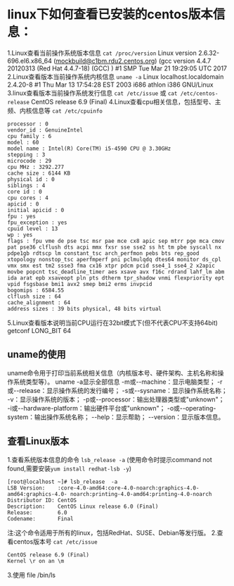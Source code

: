 # linux下如何查看已安装的centos版本信息：

1.Linux查看当前操作系统版本信息  `cat /proc/version`
Linux version 2.6.32-696.el6.x86_64 (mockbuild@c1bm.rdu2.centos.org) (gcc version 4.4.7 20120313 (Red Hat 4.4.7-18) (GCC) ) #1 SMP Tue Mar 21 19:29:05 UTC 2017
2.Linux查看版本当前操作系统内核信息 `uname -a`
Linux localhost.localdomain 2.4.20-8 #1 Thu Mar 13 17:54:28 EST 2003 i686 athlon i386 GNU/Linux
3.linux查看版本当前操作系统发行信息 `cat /etc/issue` 或 `cat /etc/centos-release`
CentOS release 6.9 (Final)
4.Linux查看cpu相关信息，包括型号、主频、内核信息等 `cat /etc/cpuinfo`
```
processor : 0
vendor_id : GenuineIntel
cpu family : 6
model : 60
model name : Intel(R) Core(TM) i5-4590 CPU @ 3.30GHz
stepping : 3
microcode : 29
cpu MHz : 3292.277
cache size : 6144 KB
physical id : 0
siblings : 4
core id : 0
cpu cores : 4
apicid : 0
initial apicid : 0
fpu : yes
fpu_exception : yes
cpuid level : 13
wp : yes
flags : fpu vme de pse tsc msr pae mce cx8 apic sep mtrr pge mca cmov pat pse36 clflush dts acpi mmx fxsr sse sse2 ss ht tm pbe syscall nx pdpe1gb rdtscp lm constant_tsc arch_perfmon pebs bts rep_good xtopology nonstop_tsc aperfmperf pni pclmulqdq dtes64 monitor ds_cpl vmx smx est tm2 ssse3 fma cx16 xtpr pdcm pcid sse4_1 sse4_2 x2apic movbe popcnt tsc_deadline_timer aes xsave avx f16c rdrand lahf_lm abm ida arat epb xsaveopt pln pts dtherm tpr_shadow vnmi flexpriority ept vpid fsgsbase bmi1 avx2 smep bmi2 erms invpcid
bogomips : 6584.55
clflush size : 64
cache_alignment : 64
address sizes : 39 bits physical, 48 bits virtual
```
5.Linux查看版本说明当前CPU运行在32bit模式下(但不代表CPU不支持64bit) getconf LONG_BIT
 64
## uname的使用
uname命令用于打印当前系统相关信息（内核版本号、硬件架构、主机名称和操作系统类型等）。
uname -a显示全部信息
-m或--machine：显示电脑类型；
-r或--release：显示操作系统的发行编号；
-s或--sysname：显示操作系统名称；
-v：显示操作系统的版本；
-p或--processor：输出处理器类型或"unknown"；
-i或--hardware-platform：输出硬件平台或"unknown"； 
-o或--operating-system：输出操作系统名称；
--help：显示帮助；
--version：显示版本信息。
## 查看Linux版本
1.查看系统版本信息的命令 `lsb_release -a` 
(使用命令时提示command not found,需要安装`yum install redhat-lsb -y`)
```
[root@localhost ~]# lsb_release  -a
LSB Version:    :core-4.0-amd64:core-4.0-noarch:graphics-4.0-amd64:graphics-4.0- noarch:printing-4.0-amd64:printing-4.0-noarch
Distributor ID: CentOS
Description:    CentOS Linux release 6.0 (Final)
Release:        6.0
Codename:       Final
```
注:这个命令适用于所有的linux，包括RedHat、SUSE、Debian等发行版。
2.查看centos版本号 `cat /etc/issue`
```
CentOS release 6.9 (Final)
Kernel \r on an \m
```
3.使用 file /bin/ls